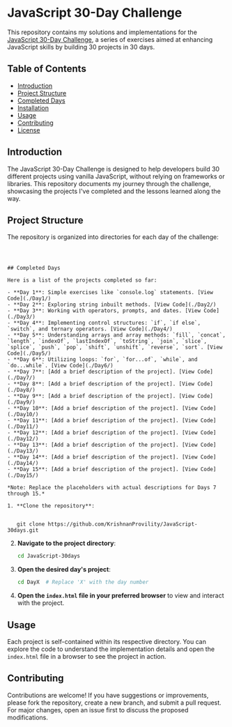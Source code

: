 
# JavaScript 30-Day Challenge

This repository contains my solutions and implementations for the [JavaScript 30-Day Challenge](https://javascript30.com/), a series of exercises aimed at enhancing JavaScript skills by building 30 projects in 30 days.

## Table of Contents

- [Introduction](#introduction)
- [Project Structure](#project-structure)
- [Completed Days](#completed-days)
- [Installation](#installation)
- [Usage](#usage)
- [Contributing](#contributing)
- [License](#license)

## Introduction

The JavaScript 30-Day Challenge is designed to help developers build 30 different projects using vanilla JavaScript, without relying on frameworks or libraries. This repository documents my journey through the challenge, showcasing the projects I've completed and the lessons learned along the way.

## Project Structure

The repository is organized into directories for each day of the challenge:

```



## Completed Days

Here is a list of the projects completed so far:

- **Day 1**: Simple exercises like `console.log` statements. [View Code](./Day1/)
- **Day 2**: Exploring string inbuilt methods. [View Code](./Day2/)
- **Day 3**: Working with operators, prompts, and dates. [View Code](./Day3/)
- **Day 4**: Implementing control structures: `if`, `if else`, `switch`, and ternary operators. [View Code](./Day4/)
- **Day 5**: Understanding arrays and array methods: `fill`, `concat`, `length`, `indexOf`, `lastIndexOf`, `toString`, `join`, `slice`, `splice`, `push`, `pop`, `shift`, `unshift`, `reverse`, `sort`. [View Code](./Day5/)
- **Day 6**: Utilizing loops: `for`, `for...of`, `while`, and `do...while`. [View Code](./Day6/)
- **Day 7**: [Add a brief description of the project]. [View Code](./Day7/)
- **Day 8**: [Add a brief description of the project]. [View Code](./Day8/)
- **Day 9**: [Add a brief description of the project]. [View Code](./Day9/)
- **Day 10**: [Add a brief description of the project]. [View Code](./Day10/)
- **Day 11**: [Add a brief description of the project]. [View Code](./Day11/)
- **Day 12**: [Add a brief description of the project]. [View Code](./Day12/)
- **Day 13**: [Add a brief description of the project]. [View Code](./Day13/)
- **Day 14**: [Add a brief description of the project]. [View Code](./Day14/)
- **Day 15**: [Add a brief description of the project]. [View Code](./Day15/)

*Note: Replace the placeholders with actual descriptions for Days 7 through 15.*

1. **Clone the repository**:

   
   git clone https://github.com/KrishnanProvility/JavaScript-30days.git
   ```

2. **Navigate to the project directory**:

   ```bash
   cd JavaScript-30days
   ```

3. **Open the desired day's project**:

   ```bash
   cd DayX  # Replace 'X' with the day number
   ```

4. **Open the `index.html` file in your preferred browser** to view and interact with the project.

## Usage

Each project is self-contained within its respective directory. You can explore the code to understand the implementation details and open the `index.html` file in a browser to see the project in action.

## Contributing

Contributions are welcome! If you have suggestions or improvements, please fork the repository, create a new branch, and submit a pull request. For major changes, open an issue first to discuss the proposed modifications.
